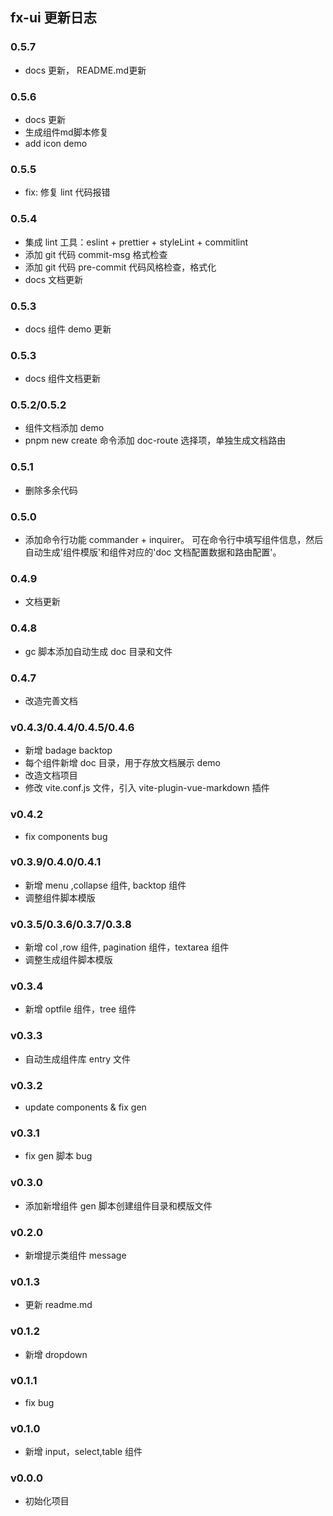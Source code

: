 ## fx-ui 更新日志

### 0.5.7

- docs 更新， README.md更新
### 0.5.6

- docs 更新
- 生成组件md脚本修复
- add icon demo

### 0.5.5

- fix: 修复 lint 代码报错

### 0.5.4

- 集成 lint 工具：eslint + prettier + styleLint + commitlint
- 添加 git 代码 commit-msg 格式检查
- 添加 git 代码 pre-commit 代码风格检查，格式化
- docs 文档更新

### 0.5.3

- docs 组件 demo 更新

### 0.5.3

- docs 组件文档更新

### 0.5.2/0.5.2

- 组件文档添加 demo
- pnpm new create 命令添加 doc-route 选择项，单独生成文档路由

### 0.5.1

- 删除多余代码

### 0.5.0

- 添加命令行功能 commander + inquirer。 可在命令行中填写组件信息，然后自动生成'组件模版'和组件对应的'doc 文档配置数据和路由配置'。

### 0.4.9

- 文档更新

### 0.4.8

- gc 脚本添加自动生成 doc 目录和文件

### 0.4.7

- 改造完善文档

### v0.4.3/0.4.4/0.4.5/0.4.6

- 新增 badage backtop
- 每个组件新增 doc 目录，用于存放文档展示 demo
- 改造文档项目
- 修改 vite.conf.js 文件，引入 vite-plugin-vue-markdown 插件

### v0.4.2

- fix components bug

### v0.3.9/0.4.0/0.4.1

- 新增 menu ,collapse 组件, backtop 组件
- 调整组件脚本模版

### v0.3.5/0.3.6/0.3.7/0.3.8

- 新增 col ,row 组件, pagination 组件，textarea 组件
- 调整生成组件脚本模版

### v0.3.4

- 新增 optfile 组件，tree 组件

### v0.3.3

- 自动生成组件库 entry 文件

### v0.3.2

- update components & fix gen

### v0.3.1

- fix gen 脚本 bug

### v0.3.0

- 添加新增组件 gen 脚本创建组件目录和模版文件

### v0.2.0

- 新增提示类组件 message

### v0.1.3

- 更新 readme.md

### v0.1.2

- 新增 dropdown

### v0.1.1

- fix bug

### v0.1.0

- 新增 input，select,table 组件

### v0.0.0

- 初始化项目
